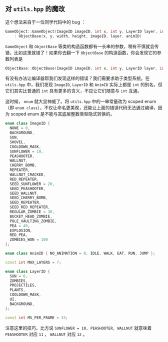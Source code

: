 ## 对 `utils.hpp` 的魔改

这个想法来自于一位同学代码中的 bug ：

```cpp
GameObject::GameObject(ImageID imageID, int x, int y, LayerID layer, int width, int height, AnimID animID)
    : ObjectBase(x, y, width, height, imageID, layer, animID)
```

`GameObject` 和 `ObjectBase` 等类的构造函数都有一长串的参数，稍有不慎就会传错，比如这里就错了！如果你去翻一下 `ObjectBase` 的构造函数，你会发现它的参数列表是

```cpp
ObjectBase::ObjectBase(ImageID imageID, int x, int y, LayerID layer, int width, int height, AnimID animID);
```

有没有办法让编译器帮我们发现这样的错误？我们需要求助于类型系统。在 `utils.hpp` 中，我们发现 `ImageID`, `LayerID` 和 `AnimID` 实际上都是 `int` 的别名，但它们其实比普通的 `int` 具有更多的含义，不应让它们随意与 `int` 互通。

这时候， `enum` 就大显神威了。将 `utils.hpp` 中的一串常量改为 scoped enum （即 `enum class`），不仅让命名更美观，还能让上面的错误代码无法通过编译，因为 scoped enum 是不能与其底层整数类型隐式转换的。

```cpp
enum class ImageID {
  NONE = 0,
  BACKGROUND,
  SUN,
  SHOVEL,
  COOLDOWN_MASK,
  SUNFLOWER = 10,
  PEASHOOTER,
  WALLNUT,
  CHERRY_BOMB,
  REPEATER,
  WALLNUT_CRACKED,
  RED_REPEATER,
  SEED_SUNFLOWER = 20,
  SEED_PEASHOOTER,
  SEED_WALLNUT,
  SEED_CHERRY_BOMB,
  SEED_REPEATER,
  SEED_RED_REPEATER,
  REGULAR_ZOMBIE = 30,
  BUCKET_HEAD_ZOMBIE,
  POLE_VAULTING_ZOMBIE,
  PEA = 40,
  EXPLOSION,
  RED_PEA,
  ZOMBIES_WON = 100
};

enum class AnimID { NO_ANIMATION = 0, IDLE, WALK, EAT, RUN, JUMP };

const int MAX_LAYERS = 7;

enum class LayerID {
  SUN = 0,
  ZOMBIES,
  PROJECTILES,
  PLANTS,
  COOLDOWN_MASK,
  UI,
  BACKGROUND,
};

const int MS_PER_FRAME = 33;
```

注意这里的技巧，比方说 `SUNFLOWER = 10, PEASHOOTER, WALLNUT` 就意味着 `PEASHOOTER` 对应 `11` ， `WALLNUT` 对应 `12` 。
